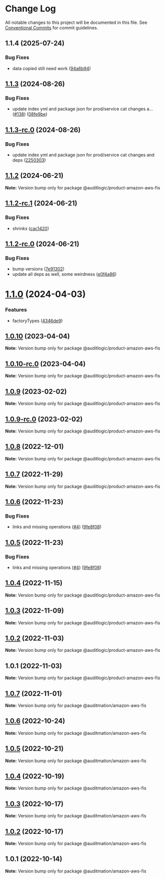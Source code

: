 # Change Log

All notable changes to this project will be documented in this file.
See [Conventional Commits](https://conventionalcommits.org) for commit guidelines.

## 1.1.4 (2025-07-24)


### Bug Fixes

* data copied still need work ([94a6b94](https://github.com/zerobias-org/product/commit/94a6b942fb0516367548599d739529536132755a))





## [1.1.3](https://github.com/auditlogic/product/compare/@auditlogic/product-amazon-aws-fis@1.1.2...@auditlogic/product-amazon-aws-fis@1.1.3) (2024-08-26)


### Bug Fixes

* update index yml and package json for prod/service cat changes a… ([#138](https://github.com/auditlogic/product/issues/138)) ([08fe9be](https://github.com/auditlogic/product/commit/08fe9beb1c8457462a19bc69caa02e6212d97e1a))





## [1.1.3-rc.0](https://github.com/auditlogic/product/compare/@auditlogic/product-amazon-aws-fis@1.1.2...@auditlogic/product-amazon-aws-fis@1.1.3-rc.0) (2024-08-26)


### Bug Fixes

* update index yml and package json for prod/service cat changes and deps ([2250303](https://github.com/auditlogic/product/commit/225030363a363608240135b7ebed386b28f01e4b))





## [1.1.2](https://github.com/auditlogic/product/compare/@auditlogic/product-amazon-aws-fis@1.1.2-rc.1...@auditlogic/product-amazon-aws-fis@1.1.2) (2024-06-21)

**Note:** Version bump only for package @auditlogic/product-amazon-aws-fis





## [1.1.2-rc.1](https://github.com/auditlogic/product/compare/@auditlogic/product-amazon-aws-fis@1.1.2-rc.0...@auditlogic/product-amazon-aws-fis@1.1.2-rc.1) (2024-06-21)


### Bug Fixes

* shrinks ([cac1420](https://github.com/auditlogic/product/commit/cac14200fefcd8183ab69fe89a47bd3f70f563e9))





## [1.1.2-rc.0](https://github.com/auditlogic/product/compare/@auditlogic/product-amazon-aws-fis@1.1.0...@auditlogic/product-amazon-aws-fis@1.1.2-rc.0) (2024-06-21)


### Bug Fixes

* bump versions ([7e91302](https://github.com/auditlogic/product/commit/7e913023b8b312150ed7762c32fbbe616be71de5))
* update all deps as well, some weirdness ([e0f4a86](https://github.com/auditlogic/product/commit/e0f4a864714e2d3de6bbf3da014d5312fe53be2f))





# [1.1.0](https://github.com/auditlogic/product/compare/@auditlogic/product-amazon-aws-fis@1.0.10...@auditlogic/product-amazon-aws-fis@1.1.0) (2024-04-03)


### Features

* factoryTypes ([4346de9](https://github.com/auditlogic/product/commit/4346de92693aee892fccf725338ffc7b80ab182b))





## [1.0.10](https://github.com/auditlogic/product/compare/@auditlogic/product-amazon-aws-fis@1.0.9...@auditlogic/product-amazon-aws-fis@1.0.10) (2023-04-04)

**Note:** Version bump only for package @auditlogic/product-amazon-aws-fis





## [1.0.10-rc.0](https://github.com/auditlogic/product/compare/@auditlogic/product-amazon-aws-fis@1.0.9...@auditlogic/product-amazon-aws-fis@1.0.10-rc.0) (2023-04-04)

**Note:** Version bump only for package @auditlogic/product-amazon-aws-fis





## [1.0.9](https://github.com/auditlogic/product/compare/@auditlogic/product-amazon-aws-fis@1.0.8...@auditlogic/product-amazon-aws-fis@1.0.9) (2023-02-02)

**Note:** Version bump only for package @auditlogic/product-amazon-aws-fis





## [1.0.9-rc.0](https://github.com/auditlogic/product/compare/@auditlogic/product-amazon-aws-fis@1.0.8...@auditlogic/product-amazon-aws-fis@1.0.9-rc.0) (2023-02-02)

**Note:** Version bump only for package @auditlogic/product-amazon-aws-fis





## [1.0.8](https://github.com/auditlogic/product/compare/@auditlogic/product-amazon-aws-fis@1.0.7...@auditlogic/product-amazon-aws-fis@1.0.8) (2022-12-01)

**Note:** Version bump only for package @auditlogic/product-amazon-aws-fis





## [1.0.7](https://github.com/auditlogic/product/compare/@auditlogic/product-amazon-aws-fis@1.0.6...@auditlogic/product-amazon-aws-fis@1.0.7) (2022-11-29)

**Note:** Version bump only for package @auditlogic/product-amazon-aws-fis





## [1.0.6](https://github.com/auditlogic/product/compare/@auditlogic/product-amazon-aws-fis@1.0.4...@auditlogic/product-amazon-aws-fis@1.0.6) (2022-11-23)


### Bug Fixes

* links and missing operations ([#4](https://github.com/auditlogic/product/issues/4)) ([9fe8f08](https://github.com/auditlogic/product/commit/9fe8f08fe7c57fdb79f991ac35bd6ac2e7dcad38))





## [1.0.5](https://github.com/auditlogic/product/compare/@auditlogic/product-amazon-aws-fis@1.0.4...@auditlogic/product-amazon-aws-fis@1.0.5) (2022-11-23)


### Bug Fixes

* links and missing operations ([#4](https://github.com/auditlogic/product/issues/4)) ([9fe8f08](https://github.com/auditlogic/product/commit/9fe8f08fe7c57fdb79f991ac35bd6ac2e7dcad38))





## [1.0.4](https://github.com/auditlogic/product/compare/@auditlogic/product-amazon-aws-fis@1.0.3...@auditlogic/product-amazon-aws-fis@1.0.4) (2022-11-15)

**Note:** Version bump only for package @auditlogic/product-amazon-aws-fis





## [1.0.3](https://github.com/auditlogic/product/compare/@auditlogic/product-amazon-aws-fis@1.0.2...@auditlogic/product-amazon-aws-fis@1.0.3) (2022-11-09)

**Note:** Version bump only for package @auditlogic/product-amazon-aws-fis





## [1.0.2](https://github.com/auditlogic/product/compare/@auditlogic/product-amazon-aws-fis@1.0.1...@auditlogic/product-amazon-aws-fis@1.0.2) (2022-11-03)

**Note:** Version bump only for package @auditlogic/product-amazon-aws-fis





## 1.0.1 (2022-11-03)

**Note:** Version bump only for package @auditlogic/product-amazon-aws-fis





## [1.0.7](https://github.com/auditmation/store-content/compare/@auditmation/amazon-aws-fis@1.0.6...@auditmation/amazon-aws-fis@1.0.7) (2022-11-01)

**Note:** Version bump only for package @auditmation/amazon-aws-fis





## [1.0.6](https://github.com/auditmation/store-content/compare/@auditmation/amazon-aws-fis@1.0.5...@auditmation/amazon-aws-fis@1.0.6) (2022-10-24)

**Note:** Version bump only for package @auditmation/amazon-aws-fis





## [1.0.5](https://github.com/auditmation/store-content/compare/@auditmation/amazon-aws-fis@1.0.4...@auditmation/amazon-aws-fis@1.0.5) (2022-10-21)

**Note:** Version bump only for package @auditmation/amazon-aws-fis





## [1.0.4](https://github.com/auditmation/store-content/compare/@auditmation/amazon-aws-fis@1.0.3...@auditmation/amazon-aws-fis@1.0.4) (2022-10-19)

**Note:** Version bump only for package @auditmation/amazon-aws-fis





## [1.0.3](https://github.com/auditmation/store-content/compare/@auditmation/amazon-aws-fis@1.0.2...@auditmation/amazon-aws-fis@1.0.3) (2022-10-17)

**Note:** Version bump only for package @auditmation/amazon-aws-fis





## [1.0.2](https://github.com/auditmation/store-content/compare/@auditmation/amazon-aws-fis@1.0.1...@auditmation/amazon-aws-fis@1.0.2) (2022-10-17)

**Note:** Version bump only for package @auditmation/amazon-aws-fis





## 1.0.1 (2022-10-14)

**Note:** Version bump only for package @auditmation/amazon-aws-fis
